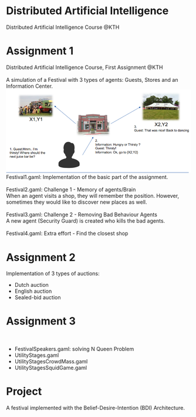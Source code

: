 
# Distributed Artificial Intelligence
Distributed Artificial Intelligence Course @KTH
<br>

# Assignment 1

Distributed Artificial Intelligence Course, First Assignment @KTH
<br>
<br>
A simulation of a Festival with 3 types of agents: Guests, Stores and an Information Center.
<br>
![message flow](images/message1.PNG)
<br>
Festival1.gaml: Implementation of the basic part of the assignment.
<br>
<br>
Festival2.gaml: Challenge 1 - Memory of agents/Brain
<br>
When an agent visits a shop, they will remember the position. However, 
sometimes they would like to discover new places as well.
<br>
<br>
Festival3.gaml: Challenge 2 - Removing Bad Behaviour Agents
<br>
A new agent (Security Guard) is created  who kills the bad agents.
<br>
<br>
Festival4.gaml: Extra effort - Find the closest shop

# Assignment 2

Implementation of 3 types of auctions: 
* Dutch auction
* English auction
* Sealed-bid auction

# Assignment 3

<br>

* FestivalSpeakers.gaml: solving N Queen Problem
* UtilityStages.gaml
* UtilityStagesCrowdMass.gaml
* UtilityStagesSquidGame.gaml

# Project
A festival implemented with the Belief-Desire-Intention (BDI) Architecture.
